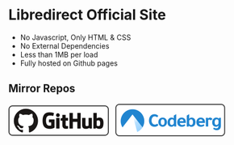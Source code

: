 # Libredirect Official Site

- No Javascript, Only HTML & CSS
- No External Dependencies
- Less than 1MB per load
- Fully hosted on Github pages

## Mirror Repos
[![GitHub](https://raw.githubusercontent.com/ManeraKai/manerakai/main/icons/github.svg)](https://github.com/libredirect/libredirect.github.io)&nbsp;&nbsp;
[![Codeberg](https://raw.githubusercontent.com/ManeraKai/manerakai/main/icons/codeberg.svg)](https://codeberg.org/LibRedirect/libredirect.github.io)&nbsp;&nbsp;
